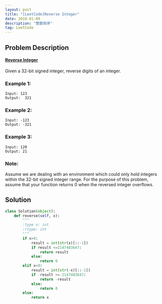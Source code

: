 ```yaml
---
layout: post
title: "[LeetCode]Reverse Integer"
date: 2018-01-09 
description: "整数倒序"
tag: LeetCode 
---   
```

## Problem Description
#### [Reverse Integer](https://leetcode.com/problems/reverse-integer/description/)
Given a 32-bit signed integer, reverse digits of an integer.

### Example 1:
```
Input: 123
Output:  321
```

### Example 2:
```
Input: -123
Output: -321
```

### Example 3:
```
Input: 120
Output: 21
```

### Note: 
Assume we are dealing with an environment which could only hold integers within the 32-bit signed integer range. For the purpose of this problem, assume that your function returns 0 when the reversed integer overflows.

## Solution
```python
class Solution(object):
    def reverse(self, x):
        """
        :type x: int
        :rtype: int
        """
        if x>0:
            result = int(str(x)[::-1])
            if result <=2147483647:
                return result
            else:
                return 0
        elif x<0:
            result = int(str(-x)[::-1])
            if -result >=-2147483647:
                return -result
            else:
                return 0
        else:
            return x
```